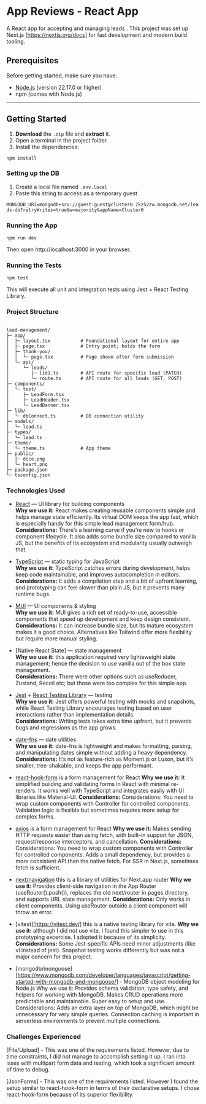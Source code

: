 # App Reviews - React App

A React app for accepting and managing leads . This project was set up Next.js [https://nextjs.org/docs] for fast development and modern build tooling.

## Prerequisites

Before getting started, make sure you have:

- [Node.js](https://nodejs.org/) (version 22.17.0 or higher)
- npm (comes with Node.js)

---

## Getting Started

1. **Download** the `.zip` file and **extract** it.
2. Open a terminal in the project folder.
3. Install the dependencies:

```
npm install
```

### Setting up the DB

1. Create a local file named `.env.local`
2. Paste this string to access as a temporary guest

`MONGODB_URI=mongodb+srv://guest:guest@cluster0.7kz52zw.mongodb.net/leads-db?retryWrites=true&w=majority&appName=Cluster0`

### Running the App

```
npm run dev

```

Then open http://localhost:3000 in your browser.

### Running the Tests

```
npm test

```

This will execute all unit and integration tests using Jest + React Testing Library.

### Project Structure
```

lead-management/
├─ app/
│  ├─ layout.tsx           # Foundational layout for entire app
│  ├─ page.tsx             # Entry point; holds the form
│  ├─ thank-you/
│  │  └─ page.tsx          # Page shown after form submission
│  └─ api/
│     └─ leads/
│        ├─ [id].ts        # API route for specific lead (PATCH)
│        └─ route.ts       # API route for all leads (GET, POST)
├─ components/
│  └─ test/
│     ├─ LeadForm.tsx
│     ├─ LeadHeader.tsx
│     └─ LeadBanner.tsx
├─ lib/
│  └─ dbConnect.ts         # DB connection utility
├─ models/
│  └─ lead.ts
├─ types/
│  └─ lead.ts
├─ theme/
│  └─ theme.ts             # App theme
├─ public/
│  ├─ dice.png
│  └─ heart.png
├─ package.json
└─ tsconfig.json
```


### Technologies Used

- [React](https://react.dev/) — UI library for building components  
  **Why we use it:** React makes creating reusable components simple and helps manage state efficiently. Its virtual DOM keeps the app fast, which is especially handy for this simple lead management form/hub.  
  **Considerations:** There’s a learning curve if you’re new to hooks or component lifecycle. It also adds some bundle size compared to vanilla JS, but the benefits of its ecosystem and modularity usually outweigh that.

- [TypeScript](https://www.typescriptlang.org/) — static typing for JavaScript  
  **Why we use it:** TypeScript catches errors during development, helps keep code maintainable, and improves autocompletion in editors.  
  **Considerations:** It adds a compilation step and a bit of upfront learning, and prototyping can feel slower than plain JS, but it prevents many runtime bugs.

- [MUI](https://mui.com/) — UI components & styling  
  **Why we use it:** MUI gives a rich set of ready-to-use, accessible components that speed up development and keep design consistent.  
  **Considerations:** It can increase bundle size, but its mature ecosystem makes it a good choice. Alternatives like Tailwind offer more flexibility but require more manual styling.

- [Native React State] — state management  
  **Why we use it:** this application required very lighteweight state management; hence the decision to use vanilla out of the box state management.  
  **Considerations:** There were other options such as useReducer, Zustand, Recoil etc; but those were too complex for this simple app.

- [Jest](https://jestjs.io/) + [React Testing Library](https://testing-library.com/) — testing  
  **Why we use it:** Jest offers powerful testing with mocks and snapshots, while React Testing Library encourages testing based on user interactions rather than implementation details.  
  **Considerations:** Writing tests takes extra time upfront, but it prevents bugs and regressions as the app grows.

- [date-fns](https://date-fns.org/) — date utilities  
  **Why we use it:** date-fns is lightweight and makes formatting, parsing, and manipulating dates simple without adding a heavy dependency.  
  **Considerations:** It’s not as feature-rich as Moment.js or Luxon, but it’s smaller, tree-shakable, and keeps the app performant.

- [react-hook-form](https://react-hook-form.com/) is a form management for React
  **Why we use it:** It simplified building and validating forms in React with minimal re-renders. It works well with TypeScript and integrates easily with UI libraries like Material-UI.
  **Considerations:** Considerations: You need to wrap custom components with Controller for controlled components. Validation logic is flexible but sometimes requires more setup for complex forms.

- [axios](https://axios-http.com/) is a form management for React
  **Why we use it:** Makes sending HTTP requests easier than using fetch, with built-in support for JSON, request/response interceptors, and cancellation.
  **Considerations:** Considerations: You need to wrap custom components with Controller for controlled components. Adds a small dependency, but provides a more consistent API than the native fetch. For SSR in Next.js, sometimes fetch is sufficient.

- [next/navigation](https://nextjs.org/docs/app/building-your-application/routing/navigation-and-routing) this is a library of utilities for Next.app router
  **Why we use it:** Provides client-side navigation in the App Router (useRouter().push()), replaces the old next/router in pages directory, and supports URL state management.
  **Considerations:** Only works in client components. Using useRouter outside a client component will throw an error.

- [vitest][https://vitest.dev/] this is a native testing library for vite.
  **Why we use it:** although I did not use vite, I found this simpler to use in this prototyping excercise. I adopted it because of its simplicity.
  **Considerations:** Some Jest-specific APIs need minor adjustments (like vi instead of jest). Snapshot testing works differently but was not a major concern for this project.

- [mongodb/mongoose][https://www.mongodb.com/developer/languages/javascript/getting-started-with-mongodb-and-mongoose/] - MongoDB object modeling for Node.js
  Why we use it: Provides schema validation, type safety, and helpers for working with MongoDB. Makes CRUD operations more predictable and maintainable. Super easy to setup and use.
  Considerations: Adds an extra layer on top of MongoDB, which might be unnecessary for very simple queries. Connection caching is important in serverless environments to prevent multiple connections.

### Challenges Experienced

[File/Upload] - This was one of the requirements listed. However, due to time constraints, I did not manage to accomplish setting it up. I ran into isses with multipart form data and testing, which took a significant amount of time to debug.

[JsonForms] - This was one of the requirements listed. However I found the setup similar to react-hook-form in terms of their declarative setups. I chose react-hook-form because of its superior flexibility.
